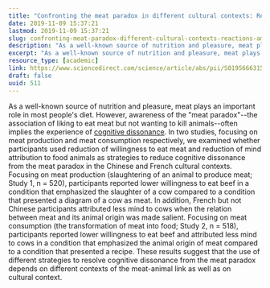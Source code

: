 ```yaml
---
title: "Confronting the meat paradox in different cultural contexts: Reactions among Chinese and French participants"
date: 2019-11-09 15:37:21
lastmod: 2019-11-09 15:37:21
slug: confronting-meat-paradox-different-cultural-contexts-reactions-among-chinese-and-french
description: "As a well-known source of nutrition and pleasure, meat plays an important role in most people’s diet. However, awareness of the “meat paradox”–the association of liking to eat meat but not wanting to kill animals–often implies the experience of cognitive dissonance."
excerpt: "As a well-known source of nutrition and pleasure, meat plays an important role in most people’s diet. However, awareness of the “meat paradox”–the association of liking to eat meat but not wanting to kill animals–often implies the experience of cognitive dissonance."
resource_type: [academic]
link: https://www.sciencedirect.com/science/article/abs/pii/S0195666315300209?via%3Dihub=
draft: false
uuid: 511
---
```

As a well-known source of nutrition and pleasure, meat plays an
important role in most people's diet. However, awareness of the "meat
paradox"--the association of liking to eat meat but not wanting to kill
animals--often implies the experience of [cognitive
dissonance](https://www.sciencedirect.com/topics/neuroscience/cognitive-dissonance "Learn more about Cognitive Dissonance from ScienceDirect's AI-generated Topic Pages").
In two studies, focusing on meat production and meat consumption
respectively, we examined whether participants used reduction of
willingness to eat meat and reduction of mind attribution to food
animals as strategies to reduce cognitive dissonance from the meat
paradox in the Chinese and French cultural contexts. Focusing on meat
production (slaughtering of an animal to produce meat; Study 1,
n = 520), participants reported lower willingness to eat beef in a
condition that emphasized the slaughter of a cow compared to a condition
that presented a diagram of a cow as meat. In addition, French but not
Chinese participants attributed less mind to cows when the relation
between meat and its animal origin was made salient. Focusing on meat
consumption (the transformation of meat into food; Study 2, n = 518),
participants reported lower willingness to eat beef and attributed less
mind to cows in a condition that emphasized the animal origin of meat
compared to a condition that presented a recipe. These results suggest
that the use of different strategies to resolve cognitive dissonance
from the meat paradox depends on different contexts of the meat-animal
link as well as on cultural context.

